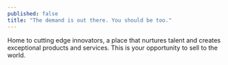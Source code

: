 ```yaml
---
published: false
title: "The demand is out there. You should be too."
---
```

Home to cutting edge innovators, a place that nurtures talent and creates exceptional products and services. This is your opportunity to sell to the world.
